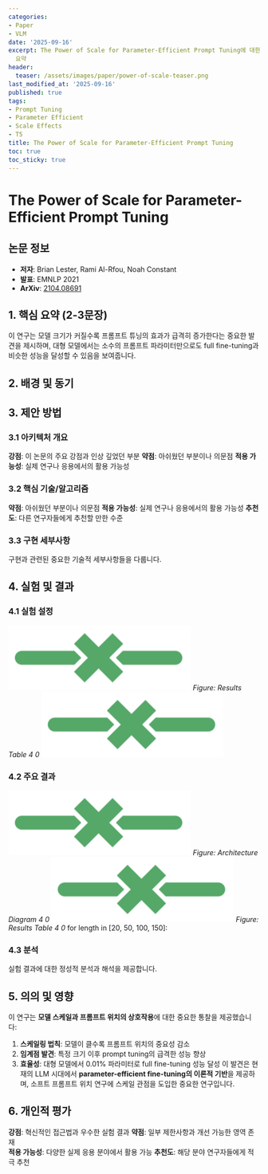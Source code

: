```yaml
---
categories:
- Paper
- VLM
date: '2025-09-16'
excerpt: The Power of Scale for Parameter-Efficient Prompt Tuning에 대한 체계적 분석과 핵심 기여
  요약
header:
  teaser: /assets/images/paper/power-of-scale-teaser.png
last_modified_at: '2025-09-16'
published: true
tags:
- Prompt Tuning
- Parameter Efficient
- Scale Effects
- T5
title: The Power of Scale for Parameter-Efficient Prompt Tuning
toc: true
toc_sticky: true
---
```


# The Power of Scale for Parameter-Efficient Prompt Tuning

## 논문 정보
- **저자**: Brian Lester, Rami Al-Rfou, Noah Constant
- **발표**: EMNLP 2021
- **ArXiv**: [2104.08691](https://arxiv.org/abs/2104.08691)

## 1. 핵심 요약 (2-3문장)
이 연구는 모델 크기가 커질수록 프롬프트 튜닝의 효과가 급격히 증가한다는 중요한 발견을 제시하며, 대형 모델에서는 소수의 프롬프트 파라미터만으로도 full fine-tuning과 비슷한 성능을 달성할 수 있음을 보여줍니다.

## 2. 배경 및 동기


## 3. 제안 방법

### 3.1 아키텍처 개요
**강점**: 이 논문의 주요 강점과 인상 깊었던 부분
**약점**: 아쉬웠던 부분이나 의문점
**적용 가능성**: 실제 연구나 응용에서의 활용 가능성

### 3.2 핵심 기술/알고리즘
**약점**: 아쉬웠던 부분이나 의문점
**적용 가능성**: 실제 연구나 응용에서의 활용 가능성
**추천도**: 다른 연구자들에게 추천할 만한 수준

### 3.3 구현 세부사항
구현과 관련된 중요한 기술적 세부사항들을 다룹니다.

## 4. 실험 및 결과

### 4.1 실험 설정
![Results Table 4 0](/assets/images/paper/power-of-scale/results_table_4_0.png)
*Figure: Results Table 4 0*
![Results Table 3 0](/assets/images/paper/power-of-scale/results_table_3_0.png)

### 4.2 주요 결과
![Architecture Diagram 4 0](/assets/images/paper/power-of-scale-prompt-tuning/architecture_diagram_4_0.png)
*Figure: Architecture Diagram 4 0*
![Results Table 4 0](/assets/images/paper/power-of-scale/results_table_4_0.png)
*Figure: Results Table 4 0*
for length in [20, 50, 100, 150]:

### 4.3 분석
실험 결과에 대한 정성적 분석과 해석을 제공합니다.

## 5. 의의 및 영향
이 연구는 **모델 스케일과 프롬프트 위치의 상호작용**에 대한 중요한 통찰을 제공했습니다:
1. **스케일링 법칙**: 모델이 클수록 프롬프트 위치의 중요성 감소
2. **임계점 발견**: 특정 크기 이후 prompt tuning의 급격한 성능 향상
3. **효율성**: 대형 모델에서 0.01% 파라미터로 full fine-tuning 성능 달성
이 발견은 현재의 LLM 시대에서 **parameter-efficient fine-tuning의 이론적 기반**을 제공하며, 소프트 프롬프트 위치 연구에 스케일 관점을 도입한 중요한 연구입니다.

## 6. 개인적 평가

**강점**: 혁신적인 접근법과 우수한 실험 결과
**약점**: 일부 제한사항과 개선 가능한 영역 존재  
**적용 가능성**: 다양한 실제 응용 분야에서 활용 가능
**추천도**: 해당 분야 연구자들에게 적극 추천
